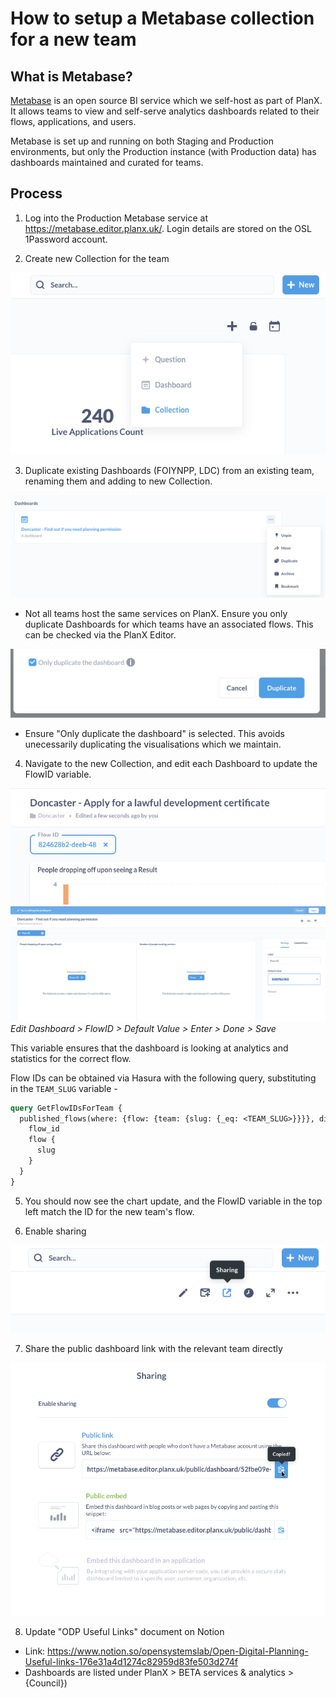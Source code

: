 # How to setup a Metabase collection for a new team

## What is Metabase?
[Metabase](https://www.metabase.com/) is an open source BI service which we self-host as part of PlanX. It allows teams to view and self-serve analytics dashboards related to their flows, applications, and users.

Metabase is set up and running on both Staging and Production environments, but only the Production instance (with Production data) has dashboards maintained and curated for teams.


## Process
1. Log into the Production Metabase service at https://metabase.editor.planx.uk/. Login details are stored on the OSL 1Password account.

2. Create new Collection for the team

![Screenshot - Add a Collection](./images/setup-metabase/new_collection.png)

3. Duplicate existing Dashboards (FOIYNPP, LDC) from an existing team, renaming them and adding to new Collection.

![Screenshot - Duplicate and existing dashboard](./images/setup-metabase/duplicate_an_existing_dashboard.png)

   * Not all teams host the same services on PlanX. Ensure you only duplicate Dashboards for which teams have an associated flows. This can be checked via the PlanX Editor.

![Screenshot - Only duplicate the dashboard](./images/setup-metabase/only_duplicate_dashboard.png)

   * Ensure "Only duplicate the dashboard" is selected. This avoids unecessarily duplicating the visualisations which we maintain.

4. Navigate to the new Collection, and edit each Dashboard to update the FlowID variable.

![Screenshot - FlowID variable](./images/setup-metabase/flow_id.png)
![Screenshot - Updating the default value for FlowID](./images/setup-metabase/default_value.png)
*Edit Dashboard > FlowID > Default Value > Enter > Done > Save*

This variable ensures that the dashboard is looking at analytics and statistics for the correct flow.

Flow IDs can be obtained via Hasura with the following query, substituting in the `TEAM_SLUG` variable - 

```graphql
query GetFlowIDsForTeam {
  published_flows(where: {flow: {team: {slug: {_eq: <TEAM_SLUG>}}}}, distinct_on: flow_id) {
    flow_id
    flow {
      slug
    }
  }
}
```

5. You should now see the chart update, and the FlowID variable in the top left match the ID for the new team's flow.

6. Enable sharing

![Screenshot - Enable sharing](./images/setup-metabase/enable_sharing.png)

7. Share the public dashboard link with the relevant team directly

![Screenshot - Share Dashboard link with team](./images/setup-metabase/share_with_team.png)

8. Update "ODP Useful Links" document on Notion
* Link: https://www.notion.so/opensystemslab/Open-Digital-Planning-Useful-links-176e31a4d1274c82959d83fe503d274f
* Dashboards are listed under PlanX > BETA services & analytics > {Council})